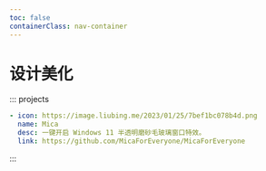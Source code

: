 ```yaml
---
toc: false
containerClass: nav-container
---
```


# 设计美化

::: projects

```yaml
- icon: https://image.liubing.me/2023/01/25/7bef1bc078b4d.png
  name: Mica
  desc: 一键开启 Windows 11 半透明磨砂毛玻璃窗口特效。
  link: https://github.com/MicaForEveryone/MicaForEveryone
```

:::
